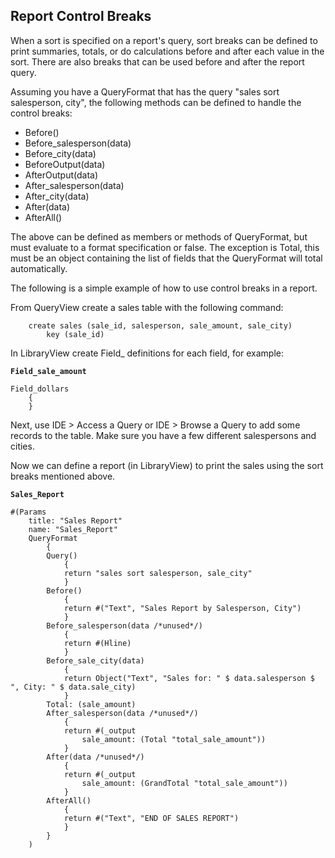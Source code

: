## Report Control Breaks

When a sort is specified on a report's query, sort breaks can be defined to print summaries, totals, or do calculations before and after each value in the sort. There are also breaks that can be used before and after the report query.

Assuming you have a QueryFormat that has the query "sales sort salesperson, city", the following methods can be defined to handle the control breaks:

-	Before()
-	Before_salesperson(data)
-	Before_city(data)
-	BeforeOutput(data)
-	AfterOutput(data)
-	After_salesperson(data)
-	After_city(data)
-	After(data)
-	AfterAll()


The above can be defined as members or methods of QueryFormat, but must evaluate to a format specification or false.  The exception is Total, this must be an object containing the list of fields that the QueryFormat will total automatically.

The following is a simple example of how to use control breaks in a report.

From QueryView create a sales table with the following command:

``` suneido
    create sales (sale_id, salesperson, sale_amount, sale_city)
        key (sale_id)
```

In LibraryView create Field_ definitions for each field, for example:

**`Field_sale_amount`**
``` suneido
Field_dollars
    {
    }
```

Next, use IDE > Access a Query or IDE > Browse a Query to add some records to the table. Make sure you have a few different salespersons and cities.

Now we can define a report (in LibraryView) to print the sales using the sort breaks mentioned above.

**`Sales_Report`**
``` suneido
#(Params
    title: "Sales Report"
    name: "Sales_Report"
    QueryFormat
        {
        Query()
            {
            return "sales sort salesperson, sale_city"
            }
        Before()
            {
            return #("Text", "Sales Report by Salesperson, City")
            }
        Before_salesperson(data /*unused*/)
            {
            return #(Hline)
            }
        Before_sale_city(data)
            {
            return Object("Text", "Sales for: " $ data.salesperson $ ", City: " $ data.sale_city)
            }
        Total: (sale_amount)
        After_salesperson(data /*unused*/)
            {
            return #(_output
                sale_amount: (Total "total_sale_amount"))
            }
        After(data /*unused*/)
            {
            return #(_output
                sale_amount: (GrandTotal "total_sale_amount"))
            }
        AfterAll()
            {
            return #("Text", "END OF SALES REPORT")
            }
        }
    )
```